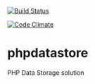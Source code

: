 [![Build Status](https://travis-ci.org/giraldomauricio/phpdatastore.svg?branch=master)](https://travis-ci.org/giraldomauricio/phpdatastore)

[![Code Climate](https://codeclimate.com/github/giraldomauricio/phpdatastore/badges/gpa.svg)](https://codeclimate.com/github/giraldomauricio/phpdatastore)

# phpdatastore
PHP Data Storage solution
